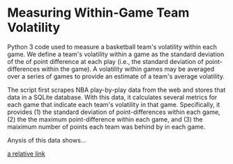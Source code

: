 Measuring Within-Game Team Volatility
========================

Python 3 code used to measure a basketball team's volatility within each game. We define a team's volatility within a game as the standard deviation of the of point difference at each play (i.e., the standard deviation of point-differences within the game). A volatility within games may be averaged over a series of games to provide an estimate of a team's average volatility. 

The script first scrapes NBA play-by-play data from the web and stores that data in a SQLite database. With this data, it calculates several metrics for each game that indicate each team's volatility in that game. Specifically, it provides (1) the standard deviation of point-differences within each game, (2) the the maximum point-difference within each game, and (3) the maiximum number of points each team was behind by in each game. 

Anysis of this data shows...

[a relative link](index1.png)
